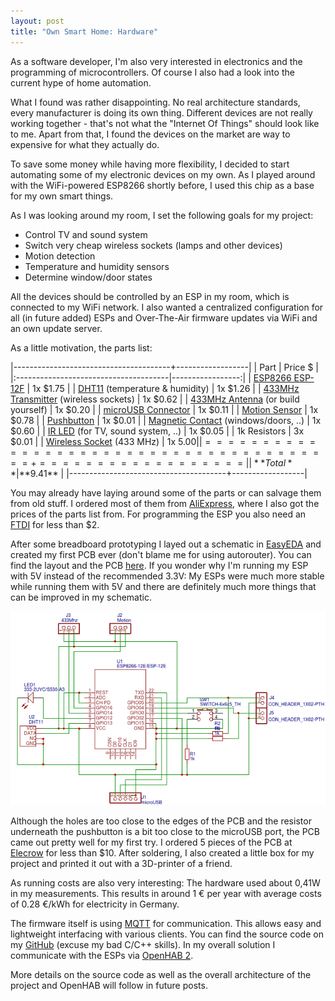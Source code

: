 ```yaml
---
layout: post
title: "Own Smart Home: Hardware"
---
```


As a software developer, I'm also very interested in electronics and the programming of microcontrollers. Of course I also had a look into the current hype of home automation.

What I found was rather disappointing. No real architecture standards, every manufacturer is doing its own thing. Different devices are not really working together - that's not what the "Internet Of Things" should look like to me. Apart from that, I found the devices on the market are way to expensive for what they actually do.

To save some money while having more flexibility, I decided to start automating some of my electronic devices on my own. As I played around with the WiFi-powered ESP8266 shortly before, I used this chip as a base for my own smart things.

As I was looking around my room, I set the following goals for my project:

- Control TV and sound system
- Switch very cheap wireless sockets (lamps and other devices)
- Motion detection
- Temperature and humidity sensors
- Determine window/door states

All the devices should be controlled by an ESP in my room, which is connected to my WiFi network. I also wanted a centralized configuration for all (in future added) ESPs and Over-The-Air firmware updates via WiFi and an own update server.

As a little motivation, the parts list:

|---------------------------------------+------------------|
| Part                                  |          Price $ |
|:--------------------------------------|-----------------:|
| [ESP8266 ESP-12F](https://de.aliexpress.com/item/2015-New-version-1PCS-ESP-12F-ESP-12E-upgrade-ESP8266-remote-serial-Port-WIFI-wireless-module/32643052680.html?spm=2114.13010608.0.0.OhXPw2)                       |         1x $1.75 |
| [DHT11](https://de.aliexpress.com/item/Free-Shipping-1x-DHT11-DHT-11-Digital-Temperature-and-Humidity-Temperature-sensor-for-Arduino-Hot/32243034419.html?spm=2114.13010608.0.0.wHWh79) (temperature & humidity)        |         1x $1.26 |
| [433MHz Transmitter](https://de.aliexpress.com/item/RF-wireless-receiver-module-transmitter-module-board-for-arduino-super-regeneration-315-433MHZ-DC5V-ASK-OOK/1620400987.html?spm=2114.13010608.0.0.diau83) (wireless sockets) |         1x $0.62 |
| [433MHz Antenna](https://de.aliexpress.com/item/Free-Shipping-10pcs-lot-433mhz-Copper-Spring-Antenna/32447827044.html?spm=2114.13010608.0.0.wHWh79) (or build yourself)    |         1x $0.20 |
| [microUSB Connector](https://de.aliexpress.com/item/10pcs-MICRO-USB-to-DIP-Adapter-5pin-Female-Connector-B-Type-PCB-Converter/32720363831.html?spm=2114.13010608.0.0.wHWh79)                    |         1x $0.11 |
| [Motion Sensor](https://de.aliexpress.com/item/Free-Shipping-HC-SR501-Adjust-Infrared-IR-Pyroelectric-Infrared-PIR-module-Motion-Sensor-Detector-Module-We/32519303005.html?spm=2114.13010608.0.0.OhXPw2)                         |         1x $0.78 |
| [Pushbutton](https://de.aliexpress.com/item/50pcs-lot-6x6x6MM-4PIN-G91-Tactile-Tact-Push-Button-Micro-Switch-Direct-Self-Reset-DIP-Top/32668577698.html?spm=2114.13010608.0.0.OhXPw2)                            |         1x $0.01 |
| [Magnetic Contact](https://de.aliexpress.com/item/Free-Shipping-5-pcs-MC-38-MC38-Wired-Door-Window-Sensor-Magnetic-Switch-Home-Alarm-System/32255881055.html?spm=2114.13010608.0.0.OhXPw2) (windows/doors, ..)  |         1x $0.60 |
| [IR LED](https://de.aliexpress.com/item/100pcs-5mm-Infrared-IR-LED-Light-Emitting-Diode-Lamp-940nm-5-mm-Transparent-Water-Clear-Lens/32371513701.html?spm=2114.13010608.0.0.wHWh79) (for TV, sound system, ..)     |         1x $0.05 |
| 1k Resistors                          |         3x $0.01 |
| [Wireless Socket](https://www.pollin.de/p/funksteckdosen-set-mit-3-steckdosen-550666) (433 MHz)             |         1x $5.00 |
|=======================================+==================|
| **Total**                             |        **$9.41** |
|---------------------------------------+------------------|

You may already have laying around some of the parts or can salvage them from old stuff. I ordered most of them from [AliExpress](https://www.aliexpress.com/), where I also got the prices of the parts list from. For programming the ESP you also need an [FTDI](https://de.aliexpress.com/item/Free-Shipping-1pcs-FT232RL-FTDI-USB-3-3V-5-5V-to-TTL-Serial-Adapter-Module/32481520135.html?spm=2114.13010608.0.0.wHWh79) for less than $2.

After some breadboard prototyping I layed out a schematic in [EasyEDA](https://easyeda.com/) and created my first PCB ever (don't blame me for using autorouter). You can find the layout and the PCB [here](https://easyeda.com/markus9656/ESP_Managed-83b3b148fb944862be8a27f48f32800a). If you wonder why I'm running my ESP with 5V instead of the recommended 3.3V: My ESPs were much more stable while running them with 5V and there are definitely much more things that can be improved in my schematic.

![Schematic](/assets/posts/own-smart-home-hardware/Schematic.png)

Although the holes are too close to the edges of the PCB and the resistor underneath the pushbutton is a bit too close to the microUSB port, the PCB came out pretty well for my first try. I ordered 5 pieces of the PCB at [Elecrow](https://www.elecrow.com/pcb-manufacturing.html) for less than $10. After soldering, I also created a little box for my project and printed it out with a 3D-printer of a friend.

As running costs are also very interesting: The hardware used about 0,41W in my measurements. This results in around 1 € per year with average costs of 0.28 €/kWh for electricity in Germany.

The firmware itself is using [MQTT](http://mqtt.org/) for communication. This allows easy and lightweight interfacing with various clients. You can find the source code on my [GitHub](https://github.com/lippertmarkus/esp8266-managed) (excuse my bad C/C++ skills). In my overall solution I communicate with the ESPs via [OpenHAB 2](https://www.openhab.org/).

More details on the source code as well as the overall architecture of the project and OpenHAB will follow in future posts.
